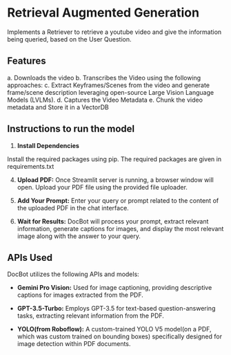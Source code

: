 # Retrieval Augmented Generation
Implements a Retriever to retrieve a youtube video and give the information being queried, based on the User Question.

## Features
a. Downloads the video
b. Transcribes the Video using the following approaches:
c. Extract Keyframes/Scenes from the video and generate frame/scene description leveraging open-source Large Vision Language Models (LVLMs).
d. Captures the Video Metadata
e. Chunk the video metadata and Store it in a VectorDB

## Instructions to run the model

1. **Install Dependencies**

Install the required packages using pip. The required packages are given in requirements.txt

4. **Upload PDF:** Once Streamlit server is running, a browser window will open. Upload your PDF file using the provided file uploader.

5. **Add Your Prompt:** Enter your query or prompt related to the content of the uploaded PDF in the chat interface.

6. **Wait for Results:** DocBot will process your prompt, extract relevant information, generate captions for images, and display the most relevant image along with the answer to your query.

## APIs Used
DocBot utilizes the following APIs and models:

- **Gemini Pro Vision:** Used for image captioning, providing descriptive captions for images extracted from the PDF.

- **GPT-3.5-Turbo:** Employs GPT-3.5 for text-based question-answering tasks, extracting relevant information from the PDF.

- **YOLO(from Roboflow):** A custom-trained YOLO V5 model(on a PDF, which was custom trained on bounding boxes) specifically designed for image detection within PDF documents.
